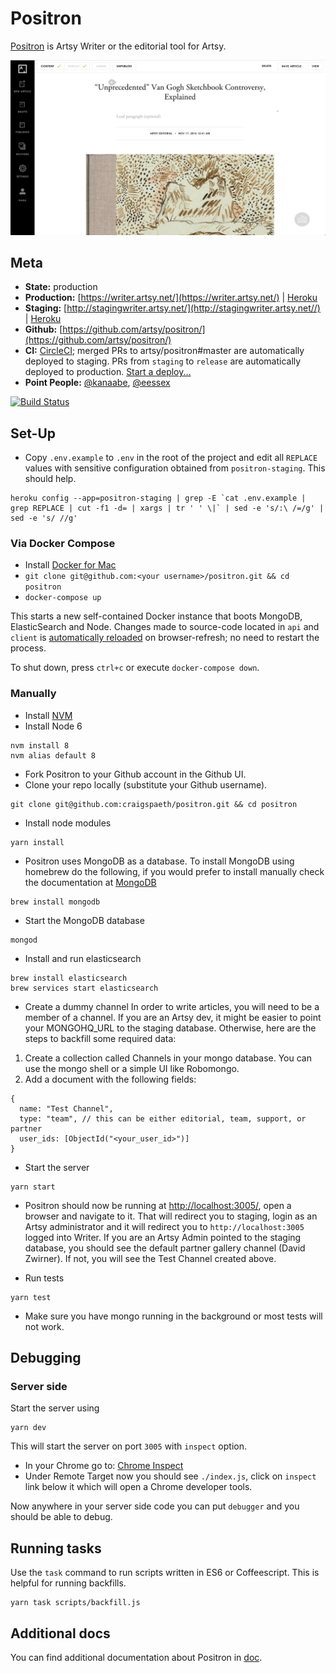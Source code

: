 Positron
===

[Positron](https://github.com/artsy/positron) is Artsy Writer or the editorial tool for Artsy.

![ArtsyWriter](/doc/images/ArtsyWriter.png)

Meta
---

* __State:__ production
* __Production:__ [https://writer.artsy.net/](https://writer.artsy.net/) | [Heroku](https://dashboard.heroku.com/apps/positron-production/resources)
* __Staging:__ [http://stagingwriter.artsy.net/](http://stagingwriter.artsy.net//) | [Heroku](https://dashboard.heroku.com/apps/positron-staging/resources)
* __Github:__ [https://github.com/artsy/positron/](https://github.com/artsy/positron/)
* __CI:__ [CircleCI](https://circleci.com/gh/artsy/positron); merged PRs to artsy/positron#master are automatically deployed to staging. PRs from `staging` to `release` are automatically deployed to production. [Start a deploy...](https://github.com/artsy/positron/compare/release...staging?expand=1)
* __Point People:__  [@kanaabe](https://github.com/kanaabe), [@eessex](https://github.com/eessex)

[![Build Status](https://circleci.com/gh/artsy/positron/tree/master.svg?style=svg)](https://circleci.com/gh/artsy/positron/tree/master)

Set-Up
---

- Copy `.env.example` to `.env` in the root of the project and edit all `REPLACE` values with sensitive configuration obtained from `positron-staging`. This should help.

```
heroku config --app=positron-staging | grep -E `cat .env.example | grep REPLACE | cut -f1 -d= | xargs | tr ' ' \|` | sed -e 's/:\ /=/g' | sed -e 's/ //g'
```

### Via Docker Compose
- Install [Docker for Mac](https://docs.docker.com/docker-for-mac/install/)
- `git clone git@github.com:<your username>/positron.git && cd positron`
- `docker-compose up`

This starts a new self-contained Docker instance that boots MongoDB, ElasticSearch and Node. Changes made to source-code located in `api` and `client` is [automatically reloaded](https://github.com/artsy/positron/blob/master/boot.js#L34) on browser-refresh; no need to restart the process.

To shut down, press `ctrl+c` or execute `docker-compose down`.

### Manually

- Install [NVM](https://github.com/creationix/nvm)
- Install Node 6

```
nvm install 8
nvm alias default 8
```

- Fork Positron to your Github account in the Github UI.
- Clone your repo locally (substitute your Github username).

```
git clone git@github.com:craigspaeth/positron.git && cd positron
```

- Install node modules

```
yarn install
```

- Positron uses MongoDB as a database. To install MongoDB using homebrew do the following, if you would prefer to install manually check the documentation at [MongoDB](http://docs.mongodb.org/manual/tutorial/install-mongodb-on-os-x/)

```
brew install mongodb
```

- Start the MongoDB database

```
mongod
```

- Install and run elasticsearch

```
brew install elasticsearch
brew services start elasticsearch
```

- Create a dummy channel
In order to write articles, you will need to be a member of a channel. If you are an Artsy dev, it might be easier to point your MONGOHQ_URL to the staging database. Otherwise, here are the steps to backfill some required data:
1. Create a collection called Channels in your mongo database. You can use the mongo shell or a simple UI like Robomongo.
2. Add a document with the following fields:
```
{
  name: "Test Channel",
  type: "team", // this can be either editorial, team, support, or partner
  user_ids: [ObjectId("<your_user_id>")]
}
```

- Start the server

```
yarn start
```
- Positron should now be running at [http://localhost:3005/](http://localhost:3005/), open a browser and navigate to it. That will redirect you to staging, login as an Artsy administrator and it will redirect you to `http://localhost:3005` logged into Writer. If you are an Artsy Admin pointed to the staging database, you should see the default partner gallery channel (David Zwirner). If not, you will see the Test Channel created above.

- Run tests

```
yarn test
```

- Make sure you have mongo running in the background or most tests will not work.

Debugging
---

### Server side
Start the server using
```
yarn dev
```
This will start the server on port `3005` with `inspect` option.

- In your Chrome go to: [Chrome Inspect](chrome://inspect)
- Under Remote Target now you should see `./index.js`, click on `inspect` link below it which will open a Chrome developer tools.

Now anywhere in your server side code you can put `debugger` and you should be able to debug.

Running tasks
---
Use the `task` command to run scripts written in ES6 or Coffeescript. This is helpful for running backfills.
```
yarn task scripts/backfill.js
```

Additional docs
---

You can find additional documentation about Positron in [doc](/doc).
